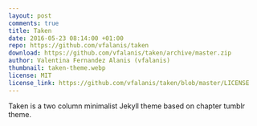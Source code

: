 ```yaml
---
layout: post
comments: true
title: Taken
date: 2016-05-23 08:14:00 +01:00
repo: https://github.com/vfalanis/taken
download: https://github.com/vfalanis/taken/archive/master.zip
author: Valentina Fernandez Alanis (vfalanis)
thumbnail: taken-theme.webp
license: MIT
license_link: https://github.com/vfalanis/taken/blob/master/LICENSE
---
```


Taken is a two column minimalist Jekyll theme based on chapter tumblr theme.
